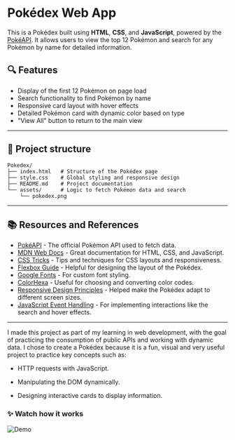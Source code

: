 # Pokédex Web App

This is a Pokédex built using **HTML**, **CSS**, and **JavaScript**, powered by the [PokéAPI](https://pokeapi.co/). It allows users to view the top 12 Pokémon and search for any Pokémon by name for detailed information.

## 🔍 Features

- Display of the first 12 Pokémon on page load
- Search functionality to find Pokémon by name
- Responsive card layout with hover effects
- Detailed Pokémon card with dynamic color based on type
- "View All" button to return to the main view

---

## 🧩 Project structure

```
Pokedex/
├── index.html   # Structure of the Pokédex page 
├── style.css    # Global styling and responsive design
├── README.md    # Project documentation
└── assets/      # Logic to fetch Pokémon data and search
    └── pokedex.png 

```
---

## 📚 Resources and References

- [PokéAPI](https://pokeapi.co/) - The official Pokémon API used to fetch data.
- [MDN Web Docs](https://developer.mozilla.org/) - Great documentation for HTML, CSS, and JavaScript.
- [CSS Tricks](https://css-tricks.com/) - Tips and techniques for CSS layouts and responsiveness.
- [Flexbox Guide](https://css-tricks.com/snippets/css/a-guide-to-flexbox/) - Helpful for designing the layout of the Pokédex.
- [Google Fonts](https://fonts.google.com/) - For custom font styling.
- [ColorHexa](https://www.colorhexa.com/) - Useful for choosing and converting color codes.
- [Responsive Design Principles](https://web.dev/learn/design/) - Helped make the Pokédex adapt to different screen sizes.
- [JavaScript Event Handling](https://developer.mozilla.org/en-US/docs/Web/Events) - For implementing interactions like the search and hover effects.

---

I made this project as part of my learning in web development, with the goal of practicing the consumption of public APIs and working with dynamic data. I chose to create a Pokédex because it is a fun, visual and very useful project to practice key concepts such as:

- HTTP requests with JavaScript.

- Manipulating the DOM dynamically.

- Designing interactive cards to display information.


### ✨ Watch how it works
![Demo](./assets/demo.gif)
